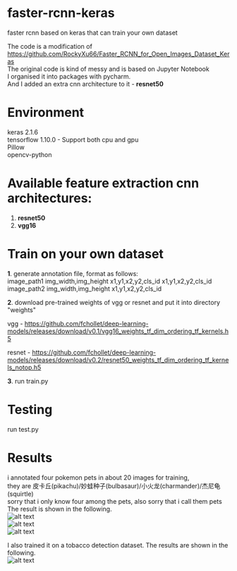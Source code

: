 # faster-rcnn-keras
faster rcnn based on keras that can train your own dataset

The code is a modification of<br>
https://github.com/RockyXu66/Faster_RCNN_for_Open_Images_Dataset_Keras<br>
The original code is kind of messy and is based on Jupyter Notebook<br>
I organised it into packages with pycharm.<br>
And I added an extra cnn architecture to it - **resnet50**<br>

# Environment
keras 2.1.6 <br>
tensorflow 1.10.0 - Support both cpu and gpu<br>
Pillow <br>
opencv-python <br>

# Available feature extraction cnn architectures:<br>
1. **resnet50**<br>
2. **vgg16**<br>

# Train on your own dataset
**1**. generate annotation file, format as follows:<br>
image_path1 img_width,img_height x1,y1,x2,y2,cls_id x1,y1,x2,y2,cls_id<br>
image_path2 img_width,img_height x1,y1,x2,y2,cls_id<br>

**2**. download pre-trained weights of vgg or resnet and put it into directory "weights"<br>

vgg - https://github.com/fchollet/deep-learning-models/releases/download/v0.1/vgg16_weights_tf_dim_ordering_tf_kernels.h5<br>

resnet - https://github.com/fchollet/deep-learning-models/releases/download/v0.2/resnet50_weights_tf_dim_ordering_tf_kernels_notop.h5<br>

**3**. run train.py<br>

# Testing
run test.py

# Results
i annotated four pokemon pets in about 20 images for training, <br>
they are 皮卡丘(pikachu)/妙蛙种子(bulbasaur)/小火龙(charmander)/杰尼龟(squirtle)  <br>
sorry that i only know four among the pets, also sorry that i call them pets <br>
The result is shown in the following.<br>
![alt text](https://github.com/shadow12138/faster-rcnn-keras/blob/master/results/pokemon_result_00.png)<br>
![alt text](https://github.com/shadow12138/faster-rcnn-keras/blob/master/results/pokemon_result_02.png)<br>
![alt text](https://github.com/shadow12138/faster-rcnn-keras/blob/master/results/pokemon_result_01.png)<br>


I also trained it on a tobacco detection dataset.
The results are shown in the following.<br>
![alt text](https://github.com/shadow12138/faster-rcnn-keras/blob/master/results/tobacco_result.png)<br>

